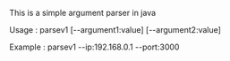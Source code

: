 This is a simple argument parser in java

Usage : parsev1 [--argument1:value] [--argument2:value]

Example : parsev1 --ip:192.168.0.1 --port:3000

